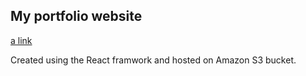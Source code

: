 

## My portfolio website

[a link](wwww.andyshen.co.nz)

Created using the React framwork and hosted on Amazon S3 bucket.

